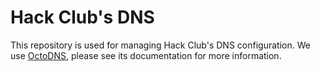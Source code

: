 # Hack Club's DNS

This repository is used for managing Hack Club's DNS configuration. We use [OctoDNS](https://github.com/github/octodns), please see its documentation for more information.
